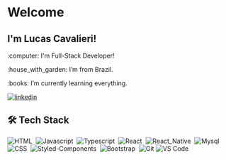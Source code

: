 <div>
  <h1>Welcome</h1>

  <h2>I'm Lucas Cavalieri!</h2>

  <p>:computer: I'm Full-Stack Developer!</p>

  <p>:house_with_garden: I’m from Brazil.</p>

  <p>:books: I’m currently learning everything.</p>

  [![linkedin](https://img.shields.io/badge/linkedin-0A66C2?style=for-the-badge&logo=linkedin&logoColor=white)](https://www.linkedin.com/in/lucascavalieri/)

  ## 🛠 Tech Stack

  ![HTML](https://img.shields.io/badge/Code-HTML-323330?style=flat&logo=html5)&nbsp;
  ![Javascript](https://img.shields.io/badge/Code-Javascript-323330?style=flat&logo=javascript)&nbsp;
  ![Typescript](https://img.shields.io/badge/Code-Typescript-323330?style=flat&logo=typescript)&nbsp;
  ![React](https://img.shields.io/badge/Code-React-323330?style=flat&logo=react)&nbsp;
  ![React_Native](https://img.shields.io/badge/Code-React_Native-323330?style=flat&logo=react)&nbsp;
  ![Mysql](https://img.shields.io/badge/DB-Mysql-323330?style=flat&logo=mysql)&nbsp;
  ![CSS](https://img.shields.io/badge/Style-CSS-323330?style=flat&logo=css3&logoColor=blue)&nbsp;
  ![Styled-Components](https://img.shields.io/badge/Style-Styled--Components-323330?style=flat&logo=styled-components)&nbsp;
  ![Bootstrap](https://img.shields.io/badge/Toolkit-Bootstrap-323330?style=flat&logo=bootstrap)&nbsp;
  ![Git](https://img.shields.io/badge/Tool-Git-323330?style=flat&logo=git)
  ![VS Code](https://img.shields.io/badge/Tool-VS_Code-323330?style=flat&logo=visual%20studio%20code&logoColor=0078D4)&nbsp;
</div>

